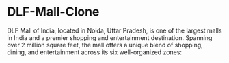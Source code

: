 # DLF-Mall-Clone
DLF Mall of India, located in Noida, Uttar Pradesh, is one of the largest malls in India and a premier shopping and entertainment destination. Spanning over 2 million square feet, the mall offers a unique blend of shopping, dining, and entertainment across its six well-organized zones:
